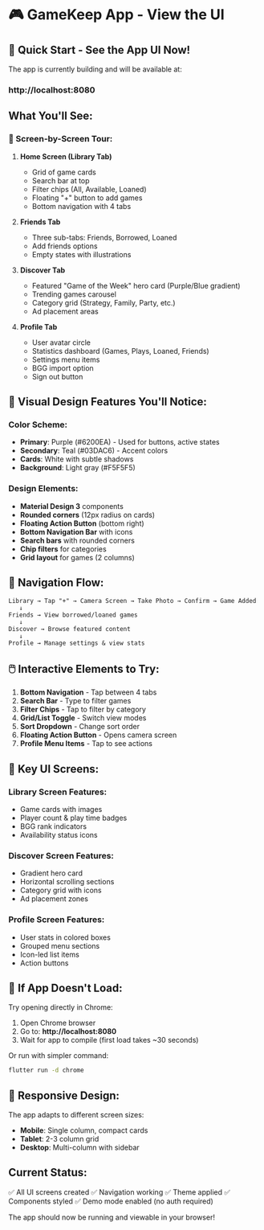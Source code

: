 # 🎮 GameKeep App - View the UI

## 🚀 Quick Start - See the App UI Now!

The app is currently building and will be available at:
### **http://localhost:8080**

## What You'll See:

### 📱 Screen-by-Screen Tour:

1. **Home Screen (Library Tab)**
   - Grid of game cards
   - Search bar at top
   - Filter chips (All, Available, Loaned)
   - Floating "+" button to add games
   - Bottom navigation with 4 tabs

2. **Friends Tab**
   - Three sub-tabs: Friends, Borrowed, Loaned
   - Add friends options
   - Empty states with illustrations

3. **Discover Tab** 
   - Featured "Game of the Week" hero card (Purple/Blue gradient)
   - Trending games carousel
   - Category grid (Strategy, Family, Party, etc.)
   - Ad placement areas

4. **Profile Tab**
   - User avatar circle
   - Statistics dashboard (Games, Plays, Loaned, Friends)
   - Settings menu items
   - BGG import option
   - Sign out button

## 🎨 Visual Design Features You'll Notice:

### Color Scheme:
- **Primary**: Purple (#6200EA) - Used for buttons, active states
- **Secondary**: Teal (#03DAC6) - Accent colors
- **Cards**: White with subtle shadows
- **Background**: Light gray (#F5F5F5)

### Design Elements:
- **Material Design 3** components
- **Rounded corners** (12px radius on cards)
- **Floating Action Button** (bottom right)
- **Bottom Navigation Bar** with icons
- **Search bars** with rounded corners
- **Chip filters** for categories
- **Grid layout** for games (2 columns)

## 🔄 Navigation Flow:

```
Library → Tap "+" → Camera Screen → Take Photo → Confirm → Game Added
   ↓
Friends → View borrowed/loaned games
   ↓  
Discover → Browse featured content
   ↓
Profile → Manage settings & view stats
```

## 🖱️ Interactive Elements to Try:

1. **Bottom Navigation** - Tap between 4 tabs
2. **Search Bar** - Type to filter games
3. **Filter Chips** - Tap to filter by category
4. **Grid/List Toggle** - Switch view modes
5. **Sort Dropdown** - Change sort order
6. **Floating Action Button** - Opens camera screen
7. **Profile Menu Items** - Tap to see actions

## 📸 Key UI Screens:

### Library Screen Features:
- Game cards with images
- Player count & play time badges
- BGG rank indicators
- Availability status icons

### Discover Screen Features:
- Gradient hero card
- Horizontal scrolling sections
- Category grid with icons
- Ad placement zones

### Profile Screen Features:
- User stats in colored boxes
- Grouped menu sections
- Icon-led list items
- Action buttons

## 🔧 If App Doesn't Load:

Try opening directly in Chrome:
1. Open Chrome browser
2. Go to: **http://localhost:8080**
3. Wait for app to compile (first load takes ~30 seconds)

Or run with simpler command:
```bash
flutter run -d chrome
```

## 📱 Responsive Design:

The app adapts to different screen sizes:
- **Mobile**: Single column, compact cards
- **Tablet**: 2-3 column grid
- **Desktop**: Multi-column with sidebar

## Current Status:
✅ All UI screens created
✅ Navigation working
✅ Theme applied
✅ Components styled
✅ Demo mode enabled (no auth required)

The app should now be running and viewable in your browser!